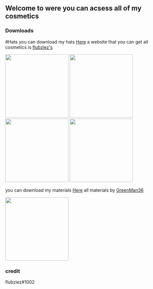 ## Welcome to were you can acsess all of my cosmetics

### Downloads


#Hats
you can download my hats <a href="https://github.com/IKENV2/Hatz">Here<a/>
 a website that you can get all cosmetics is <a href="https://flubziezxd.github.io/GorillaTagHats/">flubziez's<a/> 
 
 
 <img src="https://media.discordapp.net/attachments/815728560454893589/863093075889881108/com.AnotherAxiom.GorillaTag-20210709-120843.jpg?width=636&height=636" height="200"/> <img src="https://media.discordapp.net/attachments/815728560454893589/861720992653377546/com.AnotherAxiom.GorillaTag-20210705-172644.jpg?width=599&height=599" height="200"/> <img src="https://media.discordapp.net/attachments/815728560454893589/861748820907786260/2021-07-05_2.png?width=1065&height=599" height="200"/> <img src="https://media.discordapp.net/attachments/815728560454893589/862379768094785556/com.AnotherAxiom.GorillaTag-20210707-130513.jpg?width=599&height=599" height="200"/>
 
you can download my materials <a href="https://github.com/IKENV2/Materials">Here<a/> all materials by <a href="https://github.com/GreenMan36/AllGorillaTagMaterials">GreenMan36<a/>
 
 <img src="https://media.discordapp.net/attachments/815728572479701012/863134741674721340/com.AnotherAxiom.GorillaTag-20210709-150442.jpg?width=593&height=593" height="200"/>
 


### credit
 flubziez#1002
